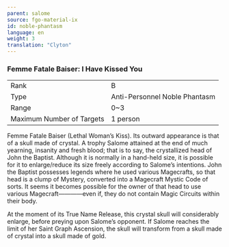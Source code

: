 ```yaml
---
parent: salome
source: fgo-material-ix
id: noble-phantasm
language: en
weight: 3
translation: "Clyton"
---
```


### Femme Fatale Baiser: I Have Kissed You

<table>
  <tr><td>Rank</td><td>B</td></tr>
  <tr><td>Type</td><td>Anti-Personnel Noble Phantasm</td></tr>
  <tr><td>Range</td><td>0~3</td></tr>
  <tr><td>Maximum Number of Targets</td><td>1 person</td></tr>
</table>

Femme Fatale Baiser (Lethal Woman’s Kiss). Its outward appearance is that of a skull made of crystal. A trophy Salome attained at the end of much yearning, insanity and fresh blood; that is to say, the crystallized head of John the Baptist. Although it is normally in a hand-held size, it is possible for it to enlarge/reduce its size freely according to Salome’s intentions. John the Baptist possesses legends where he used various Magecrafts, so that head is a clump of Mystery, converted into a Magecraft Mystic Code of sorts. It seems it becomes possible for the owner of that head to use various Magecraft————even if, they do not contain Magic Circuits within their body.

At the moment of its True Name Release, this crystal skull will considerably enlarge, before preying upon Salome’s opponent. If Salome reaches the limit of her Saint Graph Ascension, the skull will transform from a skull made of crystal into a skull made of gold.

